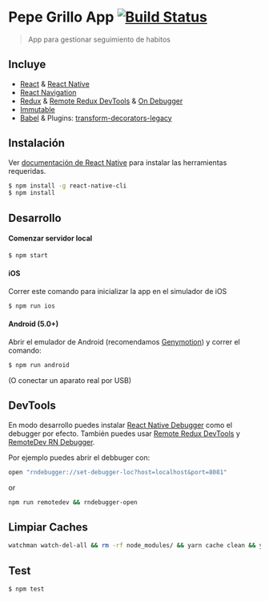 # Pepe Grillo App [![Build Status](https://travis-ci.org/TW-Playa-Chile/Grillo-App.svg?branch=master)](https://travis-ci.org/TW-Playa-Chile/Grillo-App)
> App para gestionar seguimiento de habitos

## Incluye

* [React](https://github.com/facebook/react) & [React Native](https://github.com/facebook/react-native)
* [React Navigation](https://github.com/react-community/react-navigation)
* [Redux](https://github.com/reactjs/redux) & [Remote Redux DevTools](https://github.com/zalmoxisus/remote-redux-devtools) & [On Debugger](https://github.com/jhen0409/remote-redux-devtools-on-debugger)
* [Immutable](https://github.com/facebook/immutable-js)
* [Babel](https://github.com/babel/babel) & Plugins: [transform-decorators-legacy](https://github.com/loganfsmyth/babel-plugin-transform-decorators-legacy)

## Instalación

Ver [documentación de React Native](https://facebook.github.io/react-native/docs/getting-started.html) para instalar las herramientas requeridas.

```bash
$ npm install -g react-native-cli
$ npm install
```

## Desarrollo

#### Comenzar servidor local

```bash
$ npm start
```

#### iOS

Correr este comando para inicializar la app en el simulador de iOS

```bash
$ npm run ios
```

#### Android (5.0+)

Abrir el emulador de Android (recomendamos [Genymotion](https://www.genymotion.com)) y correr el comando:

```bash
$ npm run android
```
(O conectar un aparato real por USB)
 

## DevTools

En modo desarrollo puedes instalar [React Native Debugger](https://github.com/jhen0409/react-native-debugger) como el debugger por efecto. También puedes usar [Remote Redux DevTools](https://github.com/zalmoxisus/remote-redux-devtools) y [RemoteDev RN Debugger](https://github.com/jhen0409/remotedev-rn-debugger).

Por ejemplo puedes abrir el debbuger con: 

```bash
open "rndebugger://set-debugger-loc?host=localhost&port=8081"
```

or 

```bash
npm run remotedev && rndebugger-open
```

## Limpiar Caches

```bash
watchman watch-del-all && rm -rf node_modules/ && yarn cache clean && yarn install && yarn start -- --reset-cache
```

## Test

```bash
$ npm test
```

